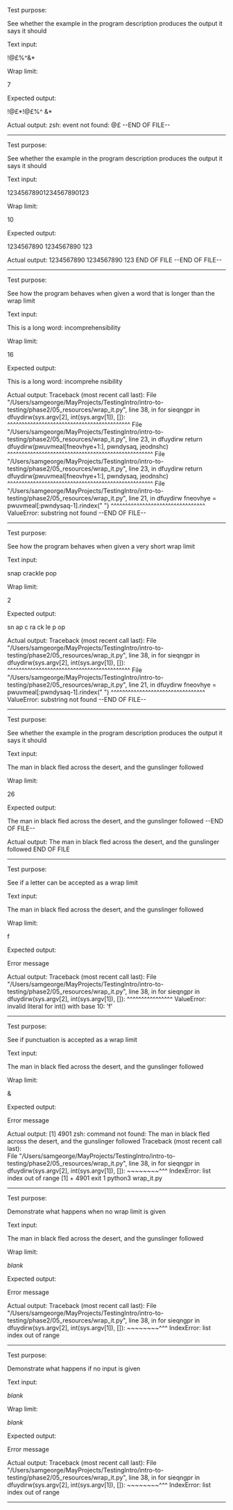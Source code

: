 Test purpose:

See whether the example in the program description produces the output it says it should

Text input:

!@£$%^&*!@£$%^&*

Wrap limit:

7

Expected output:

!@£$%^&
*!@£$%^
&*

Actual output:
zsh: event not found: @£
--END OF FILE--
_______________________________________

Test purpose:

See whether the example in the program description produces the output it says it should

Text input:

12345678901234567890123

Wrap limit:

10

Expected output:

1234567890
1234567890
123

Actual output:
1234567890
1234567890
123
END OF FILE
--END OF FILE--
_______________________________________

Test purpose:

See how the program behaves when given a word that
is longer than the wrap limit

Text input:

This is a long word: incomprehensibility

Wrap limit:

16

Expected output:

This is a long 
word: incomprehe
nsibility

Actual output:
Traceback (most recent call last):
  File "/Users/samgeorge/MayProjects/TestingIntro/intro-to-testing/phase2/05_resources/wrap_it.py", line 38, in <module>
    for sieqngpr in dfuydirw(sys.argv[2], int(sys.argv[1]), []):
                    ^^^^^^^^^^^^^^^^^^^^^^^^^^^^^^^^^^^^^^^^^^^
  File "/Users/samgeorge/MayProjects/TestingIntro/intro-to-testing/phase2/05_resources/wrap_it.py", line 23, in dfuydirw
    return dfuydirw(pwuvmeal[fneovhye+1:], pwndysaq, jeodnshc)
           ^^^^^^^^^^^^^^^^^^^^^^^^^^^^^^^^^^^^^^^^^^^^^^^^^^^
  File "/Users/samgeorge/MayProjects/TestingIntro/intro-to-testing/phase2/05_resources/wrap_it.py", line 23, in dfuydirw
    return dfuydirw(pwuvmeal[fneovhye+1:], pwndysaq, jeodnshc)
           ^^^^^^^^^^^^^^^^^^^^^^^^^^^^^^^^^^^^^^^^^^^^^^^^^^^
  File "/Users/samgeorge/MayProjects/TestingIntro/intro-to-testing/phase2/05_resources/wrap_it.py", line 21, in dfuydirw
    fneovhye = pwuvmeal[:pwndysaq-1].rindex(" ")
               ^^^^^^^^^^^^^^^^^^^^^^^^^^^^^^^^^
ValueError: substring not found
--END OF FILE--
_______________________________________

Test purpose:

See how the program behaves when given a very short
wrap limit

Text input:

snap crackle pop

Wrap limit:

2

Expected output:

sn
ap
 c
ra
ck
le
 p
op

Actual output:
Traceback (most recent call last):
  File "/Users/samgeorge/MayProjects/TestingIntro/intro-to-testing/phase2/05_resources/wrap_it.py", line 38, in <module>
    for sieqngpr in dfuydirw(sys.argv[2], int(sys.argv[1]), []):
                    ^^^^^^^^^^^^^^^^^^^^^^^^^^^^^^^^^^^^^^^^^^^
  File "/Users/samgeorge/MayProjects/TestingIntro/intro-to-testing/phase2/05_resources/wrap_it.py", line 21, in dfuydirw
    fneovhye = pwuvmeal[:pwndysaq-1].rindex(" ")
               ^^^^^^^^^^^^^^^^^^^^^^^^^^^^^^^^^
ValueError: substring not found
--END OF FILE--
_______________________________________

Test purpose:

See whether the example in the program description produces the output it says it should

Text input:

The man in black fled across the desert, and the gunslinger followed

Wrap limit:

26

Expected output:

The man in black fled 
across the desert, and the
gunslinger followed
--END OF FILE--

Actual output:
The man in black fled
across the desert, and the
 gunslinger followed
END OF FILE
_______________________________________

Test purpose:

See if a letter can be accepted as a wrap limit

Text input:

The man in black fled across the desert, and the gunslinger followed

Wrap limit:

f

Expected output:

Error message

Actual output:
Traceback (most recent call last):
  File "/Users/samgeorge/MayProjects/TestingIntro/intro-to-testing/phase2/05_resources/wrap_it.py", line 38, in <module>
    for sieqngpr in dfuydirw(sys.argv[2], int(sys.argv[1]), []):
                                          ^^^^^^^^^^^^^^^^
ValueError: invalid literal for int() with base 10: 'f'
_______________________________________

Test purpose:

See if punctuation is accepted as a wrap limit

Text input:

The man in black fled across the desert, and the gunslinger followed

Wrap limit:

&

Expected output:

Error message

Actual output:
[1] 4901
zsh: command not found: The man in black fled across the desert, and the gunslinger followed
Traceback (most recent call last):                                              
  File "/Users/samgeorge/MayProjects/TestingIntro/intro-to-testing/phase2/05_resources/wrap_it.py", line 38, in <module>
    for sieqngpr in dfuydirw(sys.argv[2], int(sys.argv[1]), []):
                             ~~~~~~~~^^^
IndexError: list index out of range
[1]  + 4901 exit 1     python3 wrap_it.py
_______________________________________

Test purpose:

Demonstrate what happens when no wrap limit is given

Text input:

The man in black fled across the desert, and the gunslinger followed

Wrap limit:

*blank*

Expected output:

Error message

Actual output:
Traceback (most recent call last):
  File "/Users/samgeorge/MayProjects/TestingIntro/intro-to-testing/phase2/05_resources/wrap_it.py", line 38, in <module>
    for sieqngpr in dfuydirw(sys.argv[2], int(sys.argv[1]), []):
                             ~~~~~~~~^^^
IndexError: list index out of range
_______________________________________

Test purpose:

Demonstrate what happens if no input is given

Text input:

*blank*

Wrap limit:

*blank*

Expected output:

Error message

Actual output:
Traceback (most recent call last):
  File "/Users/samgeorge/MayProjects/TestingIntro/intro-to-testing/phase2/05_resources/wrap_it.py", line 38, in <module>
    for sieqngpr in dfuydirw(sys.argv[2], int(sys.argv[1]), []):
                             ~~~~~~~~^^^
IndexError: list index out of range
_______________________________________